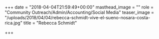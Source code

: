 +++
date = "2018-04-04T21:59:49+00:00"
masthead_image = ""
role = "Community Outreach/Admin/Accounting/Social Media"
teaser_image = "/uploads/2018/04/04/rebecca-schmidt-vive-el-sueno-nosara-costa-rica.jpg"
title = "Rebecca Schmidt"

+++

